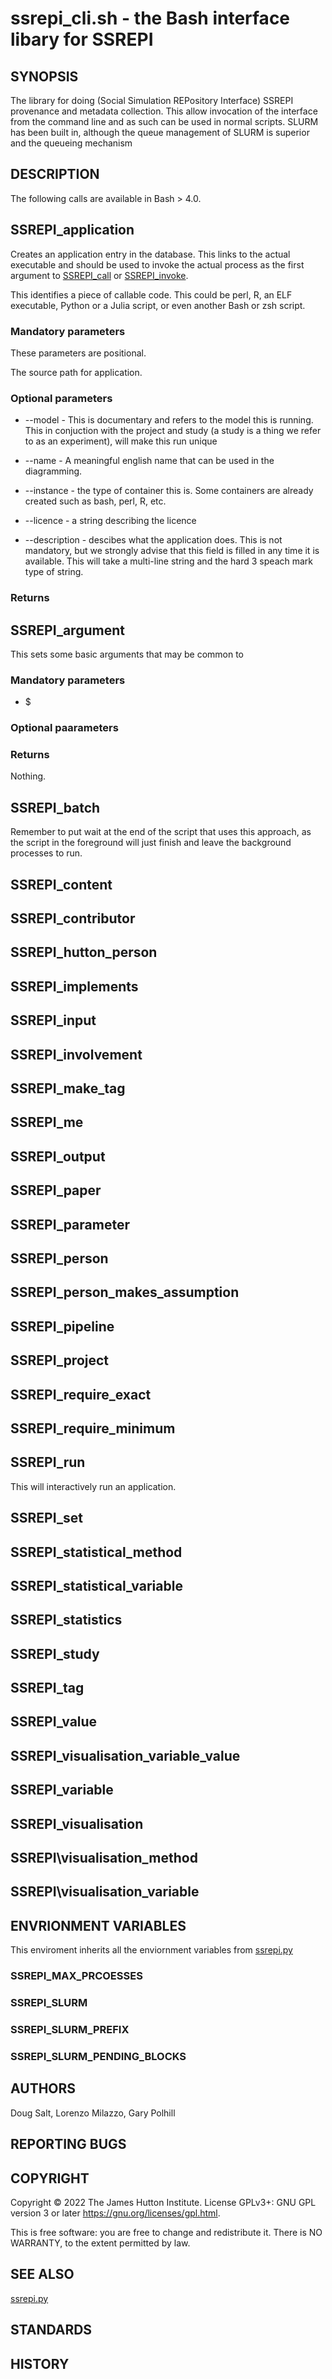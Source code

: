 # ssrepi\_cli.sh - the Bash interface libary for SSREPI

## SYNOPSIS

The library for doing (Social Simulation REPository Interface) SSREPI
provenance and metadata collection. This allow invocation of the interface from the command line and as such can be used in normal scripts. SLURM has been built in, although the queue management of SLURM is superior and the queueing mechanism

## DESCRIPTION

The following calls are available in Bash > 4.0.

## SSREPI\_application 

Creates an application entry in the database. This links to the actual
executable and should be used to invoke the actual process as the first
argument to [SSREPI\_call](#SSREPI_call) or [SSREPI\_invoke](#SSREPI_invoke).

This identifies a piece of callable code. This could be perl, R, an ELF
executable, Python or a Julia script, or even another Bash or zsh script.

### Mandatory parameters

These parameters are positional.

The source path for application.

### Optional parameters

+ --model - This is documentary and refers to the model this is running. This
  in conjuction with the project and study (a study is a thing we refer to as
  an experiment), will make this run unique
+ --name - A meaningful english name that can be used in the diagramming.

+ --instance - the type of container this is. Some containers are already
  created such as bash, perl, R, etc.

+ --licence - a string describing the licence

+ --description - descibes what the application does. This is not mandatory,
  but we strongly advise that this field is filled in any time it is available.
  This will take a multi-line string and the hard 3 speach mark type of string.

### Returns

## SSREPI\_argument

This sets some basic arguments that may be common to 

### Mandatory parameters

+ $

### Optional paarameters

### Returns

Nothing.

## SSREPI\_batch

Remember to put wait at the end of the script that uses this approach, as the
script in the foreground will just finish and leave the background processes to
run.

## SSREPI\_content
## SSREPI\_contributor
## SSREPI\_hutton\_person
## SSREPI\_implements
## SSREPI\_input
## SSREPI\_involvement
## SSREPI\_make\_tag
## SSREPI\_me
## SSREPI\_output
## SSREPI\_paper
## SSREPI\_parameter
## SSREPI\_person
## SSREPI\_person\_makes\_assumption
## SSREPI\_pipeline
## SSREPI\_project
## SSREPI\_require\_exact
## SSREPI\_require\_minimum
## SSREPI\_run

This will interactively run an application.

## SSREPI\_set
## SSREPI\_statistical\_method
## SSREPI\_statistical\_variable
## SSREPI\_statistics
## SSREPI\_study
## SSREPI\_tag
## SSREPI\_value
## SSREPI\_visualisation\_variable\_value
## SSREPI\_variable
## SSREPI\_visualisation
## SSREPI\visualisation\_method
## SSREPI\visualisation\_variable

## ENVRIONMENT VARIABLES

This enviroment inherits all the enviornment variables from [ssrepi.py](./ssrepi.1)

### SSREPI\_MAX\_PRCOESSES

### SSREPI\_SLURM

### SSREPI\_SLURM\_PREFIX
### SSREPI\_SLURM\_PENDING\_BLOCKS

## AUTHORS

Doug Salt, Lorenzo Milazzo, Gary Polhill

## REPORTING BUGS

## COPYRIGHT

Copyright © 2022 The James Hutton Institute.  License GPLv3+: GNU GPL version 3 or later <https://gnu.org/licenses/gpl.html>.

This is free software: you are free to change and redistribute it.  There is NO WARRANTY, to the extent permitted by law.

## SEE ALSO

[ssrepi.py](./ssrepi.1)

## STANDARDS

## HISTORY



